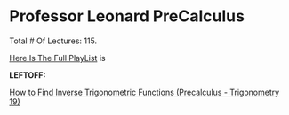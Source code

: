 # Professor Leonard PreCalculus

Total # Of Lectures: 115.

[Here Is The Full PlayList](https://www.youtube.com/playlist?list=PLDesaqWTN6ESsmwELdrzhcGiRhk5DjwLP)
is

**LEFTOFF:**

[How to Find Inverse Trigonometric Functions (Precalculus - Trigonometry 19)](https://www.youtube.com/watch?v=Ru9Xbd01Jk8)
